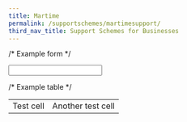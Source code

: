 ```yaml
---
title: Martime
permalink: /supportschemes/martimesupport/
third_nav_title: Support Schemes for Businesses
---
```


/* Example form */
<form>
	<input type="text" id="search">
</form>

/* Example table */
<table>
	<tbody>
		<tr>
			<td>Test cell</td>
			<td>Another test cell</td>
		</tr>
	</tbody>
</table>

<script>
	$('input#search').quicksearch('table tbody tr');
</script>